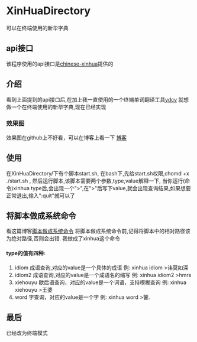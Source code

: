 # XinHuaDirectory
可以在终端使用的新华字典

## api接口
该程序使用的api接口是[chinese-xinhua](https://github.com/pwxcoo/chinese-xinhua)提供的

## 介绍
看到上面提到的api接口后,在加上我一直使用的一个终端单词翻译工具[ydcv](https://github.com/felixonmars/ydcv)
就想做一个在终端使用的新华字典,现在已经实现
### 效果图
效果图在github上不好看，可以在博客上看一下
[博客](https://blog.csdn.net/qq_36865108/article/details/81951357)
## 使用
在XinHuaDirectory/下有个脚本start.sh,
在bash下,先给start.sh权限,chomd +x ./start.sh ,
然后运行脚本,该脚本需要两个参数,type,value解释一下,
当你运行(命令)xinhua type后,会出现一个">",在">"后写下value,就会出现查询结果,如果想要正常退出,输入":quit"就可以了
## 将脚本做成系统命令
看这篇博客[脚本做成系统命令](https://blog.csdn.net/hxbguoke/article/details/47664153)
将脚本做成系统命令前,记得将脚本中的相对路径该为绝对路径,否则会出错.
我做成了xinhua这个命令
#### type的值有四种:
1. idiom 成语查询,对应的value是一个具体的成语
    例:  xinhua idiom 
            >讳莫如深
2. idiom2 成语查询,对应的value是一个成语名的缩写
    例:  xinhua idiom2
            >hmrs
3. xiehouyu 歇后语查询，对应的value是一个词语，支持模糊查询
    例:  xinhua xiehouyu
            >王婆
4. word 字查询，对应的value是一个字
    例: xinhua word
            >饕.

## 最后
已经改为终端模式
